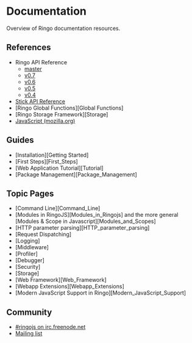 # Documentation

Overview of Ringo documentation resources.

## References

  * Ringo API Reference
    * [master](/api/master/)
    * [v0.7](/api/v0.7/)
    * [v0.6](/api/v0.6/)
    * [v0.5](/api/v0.5/)
    * [v0.4](/api/v0.4/)
  * [Stick API Reference](/api/stick/)
  * [Ringo Global Functions][Global Functions]
  * [Ringo Storage Framework][Storage]
  * [JavaScript (mozilla.org)](https://developer.mozilla.org/en/JavaScript/Reference)

## Guides

  * [Installation][Getting Started]
  * [First Steps][First_Steps]
  * [Web Application Tutorial][Tutorial]
  * [Package Management][Package_Management]

## Topic Pages
  * [Command Line][Command_Line]
  * [Modules in RingoJS][Modules_in_Ringojs]
     and the more general [Modules & Scope in Javascript][Modules_and_Scopes]
  * [HTTP parameter parsing][HTTP_parameter_parsing]
  * [Request Dispatching]
  * [Logging]
  * [Middleware]
  * [Profiler]
  * [Debugger]
  * [Security]
  * [Storage]
  * [Web Framework][Web_Framework]
  * [Webapp Extensions][Webapp_Extensions]
  * [Modern JavaScript Support in Ringo][Modern_JavaScript_Support]

## Community

  * [#ringojs on irc.freenode.net](http://ringojs.com/bot/join)
  * [Mailing list](http://groups.google.com/group/ringojs)
